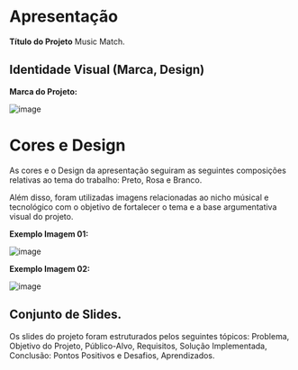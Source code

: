# Apresentação

**Título do Projeto** Music Match.

## Identidade Visual (Marca, Design)

**Marca do Projeto:**

![image](https://github.com/ICEI-PUC-Minas-PMV-ADS/pmv-ads-2023-1-e1-proj-web-t06-musica/assets/126628545/13312696-5602-4711-9935-a674b3db72f1)

# Cores e Design

As cores e o Design da apresentação seguiram as seguintes composições relativas ao tema do trabalho: Preto, Rosa e Branco.

Além disso, foram utilizadas imagens relacionadas ao nicho músical e tecnológico com o objetivo de fortalecer o tema e a base argumentativa visual do projeto.

**Exemplo Imagem 01:**

![image](https://github.com/ICEI-PUC-Minas-PMV-ADS/pmv-ads-2023-1-e1-proj-web-t06-musica/assets/126628545/7b66dfc1-8bb3-4746-8ba0-1f763ef5449a)

**Exemplo Imagem 02:**

![image](https://github.com/ICEI-PUC-Minas-PMV-ADS/pmv-ads-2023-1-e1-proj-web-t06-musica/assets/126628545/34abc750-6c53-48e8-a124-1e22dcf4b995)

## Conjunto de Slides.

Os slides do projeto foram estruturados pelos seguintes tópicos: Problema, Objetivo do Projeto, Público-Alvo, Requisitos, Solução Implementada, Conclusão: Pontos Positivos e Desafios, Aprendizados.

